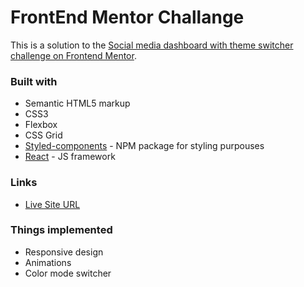# FrontEnd Mentor Challange

This is a solution to the [Social media dashboard with theme switcher challenge on Frontend Mentor](https://www.frontendmentor.io/challenges/social-media-dashboard-with-theme-switcher-6oY8ozp_H).

### Built with

- Semantic HTML5 markup
- CSS3
- Flexbox
- CSS Grid
- [Styled-components](https://styled-components.com/) - NPM package for styling purpouses
- [React](https://reactjs.org/) - JS framework


### Links

- [Live Site URL](https://social-media-board.netlify.app/)

### Things implemented

- Responsive design
- Animations
- Color mode switcher
